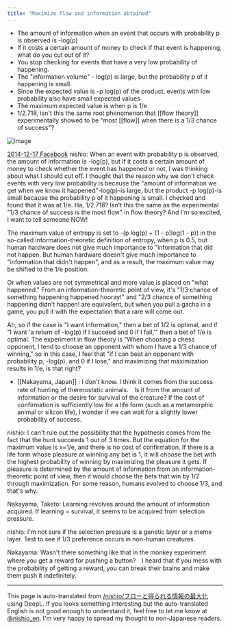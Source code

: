 ```yaml
---
title: "Maximize flow and information obtained"
---
```


- The amount of information when an event that occurs with probability p is observed is -log(p)
- If it costs a certain amount of money to check if that event is happening, what do you cut out of it?
- You stop checking for events that have a very low probability of happening.
- The "information volume" - log(p) is large, but the probability p of it happening is small.
- Since the expected value is -p log(p) of the product, events with low probability also have small expected values
- The maximum expected value is when p is 1/e
- 1/2.718, isn't this the same root phenomenon that [[flow theory]] experimentally showed to be "most [[flow]] when there is a 1/3 chance of success"?

![image](https://gyazo.com/b7a6feae9f5603c7618db6d3c16ce598/thumb/1000)

[2014-12-17 Facebook](https://www.facebook.com/nishiohirokazu/posts/10204816222661921)
nishio: When an event with probability p is observed, the amount of information is -log(p), but if it costs a certain amount of money to check whether the event has happened or not, I was thinking about what I should cut off. I thought that the reason why we don't check events with very low probability is because the "amount of information we get when we know it happened"-log(p)-is large, but the product -p log(p)-is small because the probability p of it happening is small. I checked and found that it was at 1/e. Ha, 1/2.718? Isn't this the same as the experimental "1/3 chance of success is the most flow" in flow theory? And I'm so excited, I want to tell someone NOW!

The maximum value of entropy is set to -(p log(p) + (1 - p)log(1 - p)) in the so-called information-theoretic definition of entropy, when p is 0.5, but human hardware does not give much importance to "information that did not happen. But human hardware doesn't give much importance to "information that didn't happen", and as a result, the maximum value may be shifted to the 1/e position.

Or when values are not symmetrical and more value is placed on "what happened." From an information-theoretic point of view, it's "1/3 chance of something happening happened hooray!" and "2/3 chance of something happening didn't happen! are equivalent, but when you pull a gacha in a game, you pull it with the expectation that a rare will come out.

Ah, so if the case is "I want information," then a bet of 1/2 is optimal, and if "I want 'a return of -log(p) if I succeed and 0 if I fail,'" then a bet of 1/e is optimal. The experiment in flow theory is "When choosing a chess opponent, I tend to choose an opponent with whom I have a 1/3 chance of winning," so in this case, I feel that "if I can beat an opponent with probability p, -log(p), and 0 if I lose," and maximizing that maximization results in 1/e, is that right?

- [[Nakayama, Japan]] : I don't know. I think it comes from the success rate of hunting of thermostatic animals.　Is it from the amount of information or the desire for survival of the creature?
If the cost of confirmation is sufficiently low for a life form (such as a metamorphic animal or silicon life), I wonder if we can wait for a slightly lower probability of success.

nishio: I can't rule out the possibility that the hypothesis comes from the fact that the hunt succeeds 1 out of 3 times. But the equation for the maximum value is x=1/e, and there is no cost of confirmation. If there is a life form whose pleasure at winning any bet is 1, it will choose the bet with the highest probability of winning by maximizing the pleasure it gets. If pleasure is determined by the amount of information from an information-theoretic point of view, then it would choose the bets that win by 1/2 through maximization. For some reason, humans evolved to choose 1/3, and that's why.

Nakayama, Taketo: Learning revolves around the amount of information acquired. If learning = survival, it seems to be acquired from selection pressure.

nishio: I'm not sure if the selection pressure is a genetic layer or a meme layer. Test to see if 1/3 preference occurs in non-human creatures.

Nakayama: Wasn't there something like that in the monkey experiment where you get a reward for pushing a button?　I heard that if you mess with the probability of getting a reward, you can break their brains and make them push it indefinitely.

---
This page is auto-translated from [/nishio/フローと得られる情報の最大化](https://scrapbox.io/nishio/フローと得られる情報の最大化) using DeepL. If you looks something interesting but the auto-translated English is not good enough to understand it, feel free to let me know at [@nishio_en](https://twitter.com/nishio_en). I'm very happy to spread my thought to non-Japanese readers.